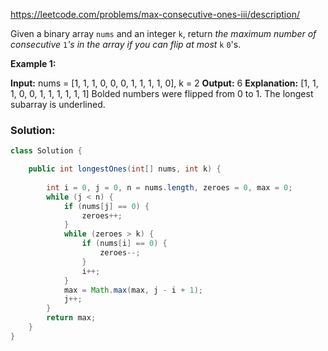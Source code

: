 https://leetcode.com/problems/max-consecutive-ones-iii/description/

Given a binary array `nums` and an integer `k`, return _the maximum number of consecutive_ `1`_'s in the array if you can flip at most_ `k` `0`'s.

**Example 1:**

**Input:** nums = [1,  1, 1, 0, 0, 0, 1, 1, 1, 1, 0], k = 2
**Output:** 6
**Explanation:** [1, 1, 1, 0, 0, 1, 1, 1, 1, 1, 1]
Bolded numbers were flipped from 0 to 1. The longest subarray is underlined.

### Solution:

```java
class Solution {

    public int longestOnes(int[] nums, int k) {
    
        int i = 0, j = 0, n = nums.length, zeroes = 0, max = 0;
        while (j < n) {
            if (nums[j] == 0) {
                zeroes++;
            }
            while (zeroes > k) {
                if (nums[i] == 0) {
                    zeroes--;
                }
                i++;
            }
            max = Math.max(max, j - i + 1);
            j++;
        }
        return max;
    }
}

```


